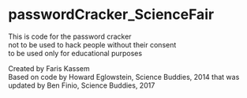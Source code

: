 # passwordCracker_ScienceFair
This is code for the password cracker<br>
not to be used to hack people without their consent<br>
to be used only for educational purposes

Created by Faris Kassem<br>
Based on code by Howard Eglowstein, Science Buddies, 2014 that was updated by Ben Finio, Science Buddies, 2017
